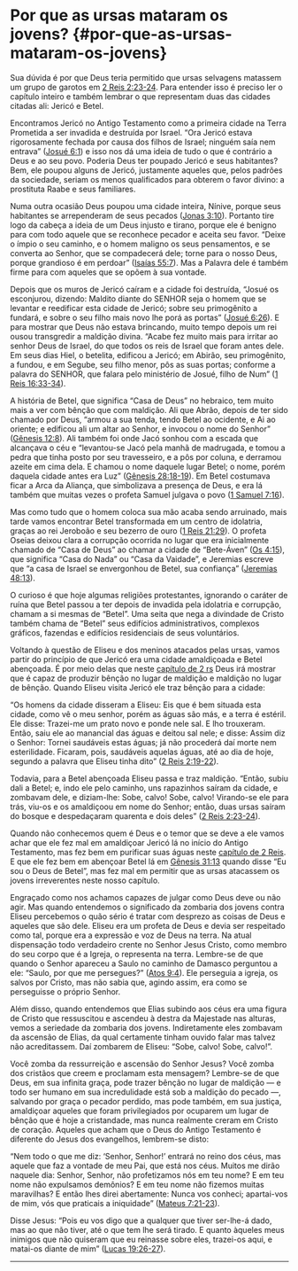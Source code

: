 # Por que as ursas mataram os jovens? {#por-que-as-ursas-mataram-os-jovens}

Sua dúvida é por que Deus teria permitido que ursas selvagens matassem um grupo de garotos em [2 Reis 2:23-24](http://bibliaonline.com.br/acf/2rs/2/23-24). Para entender isso é preciso ler o capítulo inteiro e também lembrar o que representam duas das cidades citadas ali: Jericó e Betel.

Encontramos Jericó no Antigo Testamento como a primeira cidade na Terra Prometida a ser invadida e destruída por Israel. “Ora Jericó estava rigorosamente fechada por causa dos filhos de Israel; ninguém saía nem entrava” ([Josué 6:1](http://bibliaonline.com.br/acf/js/6/1)) e isso nos dá uma ideia de tudo o que é contrário a Deus e ao seu povo. Poderia Deus ter poupado Jericó e seus habitantes? Bem, ele poupou alguns de Jericó, justamente aqueles que, pelos padrões da sociedade, seriam os menos qualificados para obterem o favor divino: a prostituta Raabe e seus familiares.

Numa outra ocasião Deus poupou uma cidade inteira, Nínive, porque seus habitantes se arrependeram de seus pecados ([Jonas 3:10](http://bibliaonline.com.br/acf/jn/3/10)). Portanto tire logo da cabeça a ideia de um Deus injusto e tirano, porque ele é benigno para com todo aquele que se reconhece pecador e aceita seu favor. “Deixe o ímpio o seu caminho, e o homem maligno os seus pensamentos, e se converta ao Senhor, que se compadecerá dele; torne para o nosso Deus, porque grandioso é em perdoar” ([Isaías 55:7](http://bibliaonline.com.br/acf/is/55/7)). Mas a Palavra dele é também firme para com aqueles que se opõem à sua vontade.

Depois que os muros de Jericó caíram e a cidade foi destruída, “Josué os esconjurou, dizendo: Maldito diante do SENHOR seja o homem que se levantar e reedificar esta cidade de Jericó; sobre seu primogênito a fundará, e sobre o seu filho mais novo lhe porá as portas” ([Josué 6:26](http://bibliaonline.com.br/acf/js/6/26)). E para mostrar que Deus não estava brincando, muito tempo depois um rei ousou transgredir a maldição divina. “Acabe fez muito mais para irritar ao senhor Deus de Israel, do que todos os reis de Israel que foram antes dele. Em seus dias Hiel, o betelita, edificou a Jericó; em Abirão, seu primogênito, a fundou, e em Segube, seu filho menor, pôs as suas portas; conforme a palavra do SENHOR, que falara pelo ministério de Josué, filho de Num” ([1 Reis 16:33-34](http://bibliaonline.com.br/acf/1rs/16/33-34)).

A história de Betel, que significa “Casa de Deus” no hebraico, tem muito mais a ver com bênção que com maldição. Ali que Abrão, depois de ter sido chamado por Deus, “armou a sua tenda, tendo Betel ao ocidente, e Ai ao oriente; e edificou ali um altar ao Senhor, e invocou o nome do Senhor” ([Gênesis 12:8](http://bibliaonline.com.br/acf/gn/12/8)). Ali também foi onde Jacó sonhou com a escada que alcançava o céu e “levantou-se Jacó pela manhã de madrugada, e tomou a pedra que tinha posto por seu travesseiro, e a pôs por coluna, e derramou azeite em cima dela. E chamou o nome daquele lugar Betel; o nome, porém daquela cidade antes era Luz” ([Gênesis 28:18-19](http://bibliaonline.com.br/acf/gn/28/18-19)). Em Betel costumava ficar a Arca da Aliança, que simbolizava a presença de Deus, e era lá também que muitas vezes o profeta Samuel julgava o povo ([1 Samuel 7:16](http://bibliaonline.com.br/acf/1sm/7/16)).

Mas como tudo que o homem coloca sua mão acaba sendo arruinado, mais tarde vamos encontrar Betel transformada em um centro de idolatria, graças ao rei Jeroboão e seu bezerro de ouro ([1 Reis 21:29](http://bibliaonline.com.br/acf/1rs/21/29)). O profeta Oseias deixou clara a corrupção ocorrida no lugar que era inicialmente chamado de “Casa de Deus” ao chamar a cidade de “Bete-Áven” ([Os 4:15](http://bibliaonline.com.br/acf/os/4/15)), que significa “Casa do Nada” ou “Casa da Vaidade”, e Jeremias escreve que “a casa de Israel se envergonhou de Betel, sua confiança” ([Jeremias 48:13](http://bibliaonline.com.br/acf/jr/48/13)).

O curioso é que hoje algumas religiões protestantes, ignorando o caráter de ruína que Betel passou a ter depois de invadida pela idolatria e corrupção, chamam a si mesmas de “Betel”. Uma seita que nega a divindade de Cristo também chama de “Betel” seus edifícios administrativos, complexos gráficos, fazendas e edifícios residenciais de seus voluntários.

Voltando à questão de Eliseu e dos meninos atacados pelas ursas, vamos partir do princípio de que Jericó era uma cidade amaldiçoada e Betel abençoada. É por meio delas que neste [capítulo de 2 rs](http://bibliaonline.com.br/acf/2rs/2) Deus irá mostrar que é capaz de produzir bênção no lugar de maldição e maldição no lugar de bênção. Quando Eliseu visita Jericó ele traz bênção para a cidade:

“Os homens da cidade disseram a Eliseu: Eis que é bem situada esta cidade, como vê o meu senhor, porém as águas são más, e a terra é estéril. Ele disse: Trazei-me um prato novo e ponde nele sal. E lho trouxeram. Então, saiu ele ao manancial das águas e deitou sal nele; e disse: Assim diz o Senhor: Tornei saudáveis estas águas; já não procederá daí morte nem esterilidade. Ficaram, pois, saudáveis aquelas águas, até ao dia de hoje, segundo a palavra que Eliseu tinha dito” ([2 Reis 2:19-22](http://bibliaonline.com.br/acf/2rs/2/19-22)).

Todavia, para a Betel abençoada Eliseu passa e traz maldição. “Então, subiu dali a Betel; e, indo ele pelo caminho, uns rapazinhos saíram da cidade, e zombavam dele, e diziam-lhe: Sobe, calvo! Sobe, calvo! Virando-se ele para trás, viu-os e os amaldiçoou em nome do Senhor; então, duas ursas saíram do bosque e despedaçaram quarenta e dois deles” ([2 Reis 2:23-24](http://bibliaonline.com.br/acf/2rs/2/23-24)).

Quando não conhecemos quem é Deus e o temor que se deve a ele vamos achar que ele fez mal em amaldiçoar Jericó lá no início do Antigo Testamento, mas fez bem em purificar suas águas neste [capítulo de 2 Reis](http://bibliaonline.com.br/acf/2rs/2). E que ele fez bem em abençoar Betel lá em [Gênesis 31:13](http://bibliaonline.com.br/acf/gn/31/13) quando disse “Eu sou o Deus de Betel”, mas fez mal em permitir que as ursas atacassem os jovens irreverentes neste nosso capítulo.

Engraçado como nos achamos capazes de julgar como Deus deve ou não agir. Mas quando entendemos o significado da zombaria dos jovens contra Eliseu percebemos o quão sério é tratar com desprezo as coisas de Deus e aqueles que são dele. Eliseu era um profeta de Deus e devia ser respeitado como tal, porque era a expressão e voz de Deus na terra. Na atual dispensação todo verdadeiro crente no Senhor Jesus Cristo, como membro do seu corpo que é a Igreja, o representa na terra. Lembre-se de que quando o Senhor apareceu a Saulo no caminho de Damasco perguntou a ele: “Saulo, por que me persegues?” ([Atos 9:4](http://bibliaonline.com.br/acf/atos/9/4)). Ele perseguia a igreja, os salvos por Cristo, mas não sabia que, agindo assim, era como se perseguisse o próprio Senhor.

Além disso, quando entendemos que Elias subindo aos céus era uma figura de Cristo que ressuscitou e ascendeu à destra da Majestade nas alturas, vemos a seriedade da zombaria dos jovens. Indiretamente eles zombavam da ascensão de Elias, da qual certamente tinham ouvido falar mas talvez não acreditassem. Daí zombarem de Eliseu: “Sobe, calvo! Sobe, calvo!”.

Você zomba da ressurreição e ascensão do Senhor Jesus? Você zomba dos cristãos que creem e proclamam esta mensagem? Lembre-se de que Deus, em sua infinita graça, pode trazer bênção no lugar de maldição — e todo ser humano em sua incredulidade está sob a maldição do pecado —, salvando por graça o pecador perdido, mas pode também, em sua justiça, amaldiçoar aqueles que foram privilegiados por ocuparem um lugar de bênção que é hoje a cristandade, mas nunca realmente creram em Cristo de coração. Aqueles que acham que o Deus do Antigo Testamento é diferente do Jesus dos evangelhos, lembrem-se disto:

“Nem todo o que me diz: ‘Senhor, Senhor!’ entrará no reino dos céus, mas aquele que faz a vontade de meu Pai, que está nos céus. Muitos me dirão naquele dia: Senhor, Senhor, não profetizamos nós em teu nome? E em teu nome não expulsamos demônios? E em teu nome não fizemos muitas maravilhas? E então lhes direi abertamente: Nunca vos conheci; apartai-vos de mim, vós que praticais a iniquidade” ([Mateus 7:21-23](http://bibliaonline.com.br/acf/mt/7/21-23)).

Disse Jesus: “Pois eu vos digo que a qualquer que tiver ser-lhe-á dado, mas ao que não tiver, até o que tem lhe será tirado. E quanto àqueles meus inimigos que não quiseram que eu reinasse sobre eles, trazei-os aqui, e matai-os diante de mim” ([Lucas 19:26-27](http://bibliaonline.com.br/acf/lc/19/26-27)).

*****